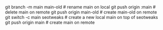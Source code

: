  git branch -m main main-old  # rename main on local
    git push origin :main          # delete main on remote
    git push origin main-old       # create main-old on remote
    git switch -c main seotweaks # create a new local main on top of seotweaks
    git push origin main           # create main on remote
